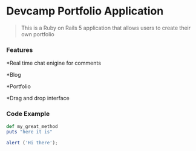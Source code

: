 # Devcamp Portfolio Application
> This is a Ruby on Rails 5 application that allows users to create their own portfolio

### Features

*Real time chat enigine for comments

*Blog

*Portfolio

*Drag and drop interface

### Code Example

```ruby
def my_great_method
puts "here it is"
```

```javascript
alert ('Hi there');
```